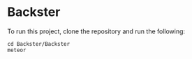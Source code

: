 # Backster

To run this project, clone the repository and run the following:

```
cd Backster/Backster
meteor
```

